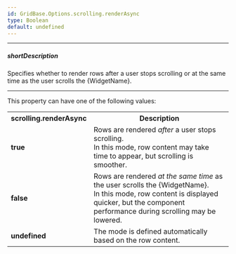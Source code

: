```yaml
---
id: GridBase.Options.scrolling.renderAsync
type: Boolean
default: undefined
---
```

---
##### shortDescription
Specifies whether to render rows after a user stops scrolling or at the same time as the user scrolls the {WidgetName}.

---
This property can have one of the following values:

<table class="dx-table">
    <tr>
        <th>scrolling.renderAsync</th>
        <th>Description</th>
    </tr>
    <tr>
        <td><b>true</b></td>
        <td>
            Rows are rendered <i>after</i> a user stops scrolling.<br>
            In this mode, row content may take time to appear, but scrolling is smoother.
        </td>
    </tr>
    <tr>
        <td><b>false</b></td>
        <td>
            Rows are rendered <i>at the same time</i> as the user scrolls the {WidgetName}.<br>
            In this mode, row content is displayed quicker, but the component performance during scrolling may be lowered.
        </td>
    </tr>
    <tr>
        <td><b>undefined</b></td>
        <td>The mode is defined automatically based on the row content.</td>
    </tr>
</table>
